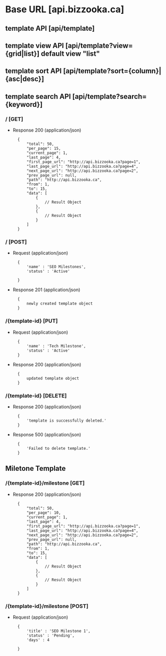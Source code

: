 # Base URL [api.bizzooka.ca]

## template API [api/template]

## template view API [api/template?view={grid|list}] default view "list"

## template sort API [api/template?sort={column}|{asc|desc}]

## template search API [api/template?search={keyword}]

### / [GET]

+ Response 200 (application/json)

        {
            "total": 50,
            "per_page": 15,
            "current_page": 1,
            "last_page": 4,
            "first_page_url": "http://api.bizzooka.ca?page=1",
            "last_page_url": "http://api.bizzooka.ca?page=4",
            "next_page_url": "http://api.bizzooka.ca?page=2",
            "prev_page_url": null,
            "path": "http://api.bizzooka.ca",
            "from": 1,
            "to": 15,
            "data": [
                {
                    // Result Object
                },
                {
                    // Result Object
                }
            ]
        }

### / [POST]

+ Request (application/json)

        {
            'name' : 'SEO Milestones',
            'status' : 'Active'

        }

+ Response 201 (application/json)

        {
            newly created template object
        }

### /{template-id} [PUT]

+ Request (application/json)

        {
            'name' : 'Tech Milestone',
            'status' : 'Active'
        }

+ Response 200 (application/json)

        {
            updated template object
        }

### /{template-id} [DELETE]

+ Response 200 (application/json)

        {
            'template is successfully deleted.'
        }

+ Response 500 (application/json)

        {
            'Failed to delete template.'
        }

## Miletone Template

### /{template-id}/milestone [GET]

+ Response 200 (application/json)

        {
            "total": 50,
            "per_page": 10,
            "current_page": 1,
            "last_page": 4,
            "first_page_url": "http://api.bizzooka.ca?page=1",
            "last_page_url": "http://api.bizzooka.ca?page=4",
            "next_page_url": "http://api.bizzooka.ca?page=2",
            "prev_page_url": null,
            "path": "http://api.bizzooka.ca",
            "from": 1,
            "to": 15,
            "data": [
                {
                    // Result Object
                },
                {
                    // Result Object
                }
            ]
        }

### /{template-id}/milestone [POST]

+ Request (application/json)

        {
            'title' : 'SEO Milestone 1',
            'status' : 'Pending',
            'days' : 4

        }